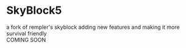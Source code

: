 # SkyBlock5
a fork of rempler's skyblock adding new features and making it more survival friendly
<br> 
COMING SOON

